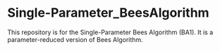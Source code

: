# Single-Parameter_BeesAlgorithm
This repository is for the Single-Parameter Bees Algorithm (BA1). It is a parameter-reduced version of Bees Algorithm.
